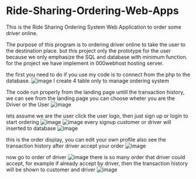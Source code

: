# Ride-Sharing-Ordering-Web-Apps
This is the Ride Sharing Ordering System Web Application to order some driver online.

The purpose of this program is to ordering driver online to take the user to the destination place.
but this project only the prototype for the user because we only emphasize the SQL and database with minimum function. for the project we have implement in 000webhost hosting server.

the first you need to do if you use my code is to connect from the php to the database.
![image](https://user-images.githubusercontent.com/71108329/165077662-6500d85c-4c49-46a5-a389-f4c07b943331.png)
I create 4 table only to manage ordering system

The code run properly from the landing page untill the transaction history, we can see from the landing page you can choose wheter you are the Driver or the User
![image](https://user-images.githubusercontent.com/71108329/165055390-64972e1f-40e7-44d2-8c01-ac64a319e943.png)

lets assume we are the user click the user logo, then just sign up or login to start ordering
![image](https://user-images.githubusercontent.com/71108329/165056068-6a1fa57b-235b-4646-ae23-a54e240f950d.png)
![image](https://user-images.githubusercontent.com/71108329/165077823-8a951a1a-a68d-4a72-b367-1f23b009992a.png)
every signup customer or driver will inserted to database
![image](https://user-images.githubusercontent.com/71108329/165078115-145b3a94-71b1-4e9e-88f7-3fbb5385d828.png)

this is the order display, you can edit your own profile also see the transaction history after driver accept your order
![image](https://user-images.githubusercontent.com/71108329/165078290-f6c653d5-b8ec-46f6-b423-76a4e1346e37.png)


now go to order of driver
![image](https://user-images.githubusercontent.com/71108329/165078616-ac1fd18f-1799-45fb-904e-49834a7cad6a.png)
there is so many order that driver could accept, for example if already accept by driver, then the transaction history will be shown to customer and driver
![image](https://user-images.githubusercontent.com/71108329/165078812-9ee4b21f-a3fa-43e6-96f7-1570d30d6136.png)



